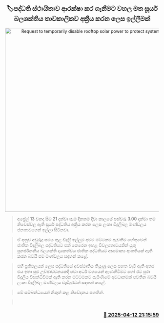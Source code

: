 <p align='center'><b><h2 align='center' title='Request to temporarily disable rooftop solar power to protect system stability'>🏷පද්ධති ස්ථායිතාව ආරක්ෂා කර ගැනීමට වහල මත සූර්ය බලශක්තිය තාවකාලිකව අක්‍රීය කරන ලෙස ඉල්ලීමක්</h2></b></p>
<p align='center'><img src='https://helakuru.sgp1.cdn.digitaloceanspaces.com/esana/images/lib/solar-panel-hospital.jpg' width='600' alt='Request to temporarily disable rooftop solar power to protect system stability'></p>

> අප්‍රේල් 13 වනදා සිට 21 දක්වා සෑම දිනකම දිවා කාලයේ පස්වරු 3.00 දක්වා තම නිවෙස්වල ඇති සූර්ය පද්ධතිය අක්‍රීය කරන ලෙස ලංකා විදුලිබල මණ්ඩලය ජනතාවගෙන් ඉල්ලා සිටිනවා.

> ඒ අනුව අවුරුදු සමය තුළ විදුලි ඉල්ලුම අවම මට්ටකම පැවතීම හේතුවෙන් ජාතික විදුලිබල පද්ධතියට එක් කෙරෙන ඉහළ විචල්‍යතාවයකින් යුතු පුනර්ජනනීය බලශක්ති දායකත්වය ජාතික පද්ධතියට අසාමාන්‍ය ආතතියක් ඇති කරන බවයි එම මණ්ඩලය සඳහන් කළේ.

> එහි ප්‍රතිඵලයක් ලෙස පද්ධතියේ අවස්ථාතිය තියුණු ලෙස පහත වැටී ඇති අතර එය ඉතා සුළු උච්ඡාවචනයකදී පවා අර්ධ වශයෙන් ඇ​ණහිටීමට හෝ රට පුරා විදුලිය විසන්ධිවීමක් ඇති කරන මට්ටමකට පැමිණීමේ අවධානමක් පවතින බවයි ලංකා විදුලිබල මණ්ඩලය වැඩිදුරටත් සඳහන් කළේ.

> මේ සම්බන්ධයෙන් නිකුත් කළ නිවේදනය පහතින්.

>  



<h3 align='right'><a href='https://www.helakuru.lk/esana/p/109217/'>📅 2025-04-12 21:15:59</a></h3>
